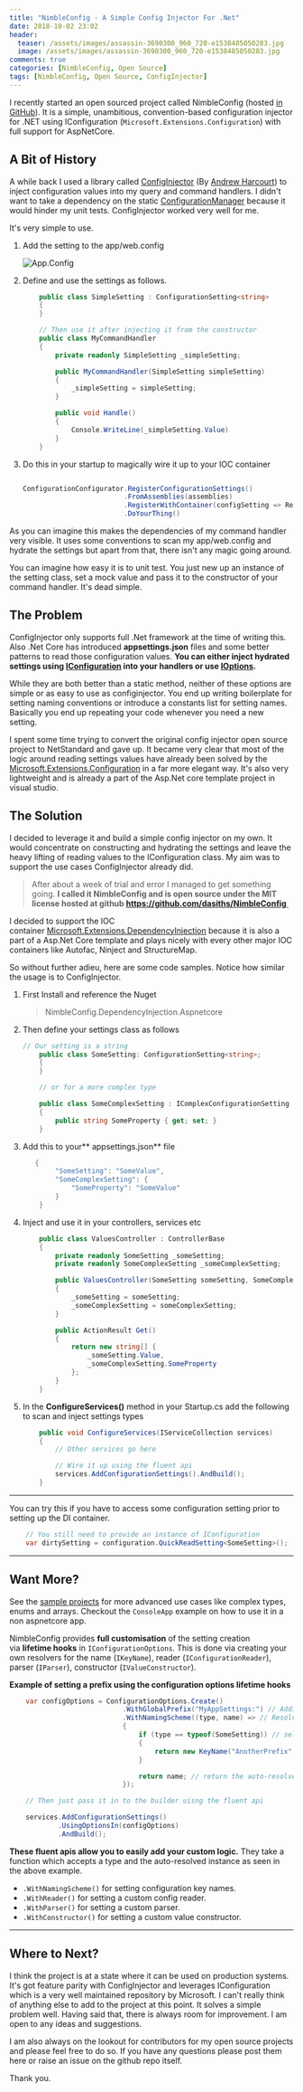 ```yaml
---
title: "NimbleConfig - A Simple Config Injector For .Net"
date: 2018-10-02 23:02
header:
  teaser: /assets/images/assassin-3690300_960_720-e1538485050283.jpg
  image: /assets/images/assassin-3690300_960_720-e1538485050283.jpg
comments: true
categories: [NimbleConfig, Open Source]
tags: [NimbleConfig, Open Source, ConfigInjector]
---
```


I recently started an open sourced project called NimbleConfig (hosted [in GitHub](https://github.com/dasiths/NimbleConfig)). It is a simple, unambitious, convention-based configuration injector for .NET using IConfiguration (`Microsoft.Extensions.Configuration`) with full support for AspNetCore. 


## A Bit of History

A while back I used a library called <a href="https://github.com/ConfigInjectorContributors/ConfigInjector" target="_blank">ConfigInjector</a> (By <a href="https://uglybugger.org/" target="_blank">Andrew Harcourt</a>) to inject configuration values into my query and command handlers. I didn't want to take a dependency on the static <a href="https://stackoverflow.com/questions/1189364/reading-settings-from-app-config-or-web-config-in-net" target="_blank">ConfigurationManager</a> because it would hinder my unit tests. ConfigInjector worked very well for me.

It's very simple to use.

1. Add the setting to the app/web.config

    ![App.Config](https://dasiths.github.io/assets/images/capture1.png)

1. Define and use the settings as follows.

	```csharp
		public class SimpleSetting : ConfigurationSetting<string>
		{
		}

		// Then use it after injecting it from the constructor
		public class MyCommandHandler
		{
			private readonly SimpleSetting _simpleSetting;

			public MyCommandHandler(SimpleSetting simpleSetting)
			{
				_simpleSetting = simpleSetting;
			}

			public void Handle()
			{
				Console.WriteLine(_simpleSetting.Value)
			}
		}
	```

1. Do this in your startup to magically wire it up to your IOC container

	```csharp

	ConfigurationConfigurator.RegisterConfigurationSettings()
							 .FromAssemblies(assemblies)
							 .RegisterWithContainer(configSetting => RegisterWithYourContainerHere)
							 .DoYourThing()
	```

As you can imagine this makes the dependencies of my command handler very visible. It uses some conventions to scan my app/web.config and hydrate the settings but apart from that, there isn't any magic going around.

You can imagine how easy it is to unit test. You just new up an instance of the setting class, set a mock value and pass it to the constructor of your command handler. It's dead simple.

## The Problem

ConfigInjector only supports full .Net framework at the time of writing this. Also .Net Core has introduced **appsettings.json** files and some better patterns to read those configuration values. **You can either inject hydrated settings using <a href="https://www.c-sharpcorner.com/article/configuration-in-asp-net-core/" target="_blank" rel="noopener">IConfiguration</a> into your handlers or use <a href="https://docs.microsoft.com/en-us/aspnet/core/fundamentals/configuration/options?view=aspnetcore-2.1" target="_blank" rel="noopener">IOptions</a>.**

While they are both better than a static method, neither of these options are simple or as easy to use as configinjector. You end up writing boilerplate for setting naming conventions or introduce a constants list for setting names. Basically you end up repeating your code whenever you need a new setting.

I spent some time trying to convert the original config injector open source project to NetStandard and gave up. It became very clear that most of the logic around reading settings values have already been solved by the <a href="https://github.com/aspnet/Configuration" target="_blank" rel="noopener">Microsoft.Extensions.Configuration</a> in a far more elegant way. It's also very lightweight and is already a part of the Asp.Net core template project in visual studio.

## The Solution

I decided to leverage it and build a simple config injector on my own. It would concentrate on constructing and hydrating the settings and leave the heavy lifting of reading values to the IConfiguration class. My aim was to support the use cases ConfigInjector already did.

>After about a week of trial and error I managed to get something going. **I called it NimbleConfig and is open source under the MIT license hosted at github <a href="https://github.com/dasiths/NimbleConfig" target="_blank" rel="noopener">https://github.com/dasiths/NimbleConfig </a>**


I decided to support the IOC container <a href="https://github.com/aspnet/DependencyInjection" target="_blank">Microsoft.Extensions.DependencyInjection</a> because it is also a part of a Asp.Net Core template and plays nicely with every other major IOC containers like Autofac, Ninject and StructureMap.

So without further adieu, here are some code samples. Notice how similar the usage is to ConfigInjector.

1. First Install and reference the Nuget

	>NimbleConfig.DependencyInjection.Aspnetcore

1. Then define your settings class as follows

	```csharp
	// Our setting is a string
		public class SomeSetting: ConfigurationSetting<string>;
		{
		}

		// or for a more complex type

		public class SomeComplexSetting : IComplexConfigurationSetting
		{
			public string SomeProperty { get; set; }
		}
	```

1. Add this to your** appsettings.json** file

	```csharp
	   {
			"SomeSetting": "SomeValue",
			"SomeComplexSetting": {
				"SomeProperty": "SomeValue"
			}
		}
	```

1. Inject and use it in your controllers, services etc

	```csharp
		public class ValuesController : ControllerBase
		{
			private readonly SomeSetting _someSetting;
			private readonly SomeComplexSetting _someComplexSetting;

			public ValuesController(SomeSetting someSetting, SomeComplexSetting someComplexSetting)
			{
				_someSetting = someSetting;
				_someComplexSetting = someComplexSetting;
			}

			public ActionResult Get()
			{
				return new string[] {
					_someSetting.Value,
					_someComplexSetting.SomeProperty
				};
			}
		}
	```

1. In the **ConfigureServices()** method in your Startup.cs add the following to scan and inject settings types

	```csharp
		public void ConfigureServices(IServiceCollection services)
		{
			// Other services go here

			// Wire it up using the fluent api
			services.AddConfigurationSettings().AndBuild();
		}
	```

<hr />

You can try this if you have to access some configuration setting prior to setting up the DI container.

```csharp
    // You still need to provide an instance of IConfiguration
    var dirtySetting = configuration.QuickReadSetting<SomeSetting>();
```

<hr />

## Want More?

See the <a href="https://github.com/dasiths/NimbleConfig/tree/master/Samples" target="_blank" rel="noopener">sample projects</a> for more advanced use cases like complex types, enums and arrays. Checkout the `ConsoleApp` example on how to use it in a non aspnetcore app.

NimbleConfig provides **full customisation** of the setting creation via **lifetime hooks** in `IConfigurationOptions`. This is done via creating your own resolvers for the name (`IKeyName`), reader (`IConfigurationReader`), parser (`IParser`), constructor (`IValueConstructor`).

**Example of setting a prefix using the configuration options lifetime hooks**

```csharp
    var configOptions = ConfigurationOptions.Create()
                            .WithGlobalPrefix("MyAppSettings:") // Adding a global prefix to key names
                            .WithNamingScheme((type, name) => // Resolving type specific key names
                            {
                                if (type == typeof(SomeSetting)) // selectively apply logic
                                {
                                    return new KeyName("AnotherPrefix", name.QualifiedKeyName);
                                }

                                return name; // return the auto-resolved one if no change is needed
                            });

    // Then just pass it in to the builder uisng the fluent api

    services.AddConfigurationSettings()
            .UsingOptionsIn(configOptions)
            .AndBuild();
```

**These fluent apis allow you to easily add your custom logic.** They take a function which accepts a type and the auto-resolved instance as seen in the above example.

*   `.WithNamingScheme()` for setting configuration key names.
*   `.WithReader()` for setting a custom config reader.
*   `.WithParser()` for setting a custom parser.
*   `.WithConstructor()` for setting a custom value constructor.

<hr />

## Where to Next?

I think the project is at a state where it can be used on production systems. It's got feature parity with ConfigInjector and leverages IConfiguration which is a very well maintained repository by Microsoft. I can't really think of anything else to add to the project at this point. It solves a simple problem well. Having said that, there is always room for improvement. I am open to any ideas and suggestions.

I am also always on the lookout for contributors for my open source projects and please feel free to do so. If you have any questions please post them here or raise an issue on the github repo itself.

Thank you.
